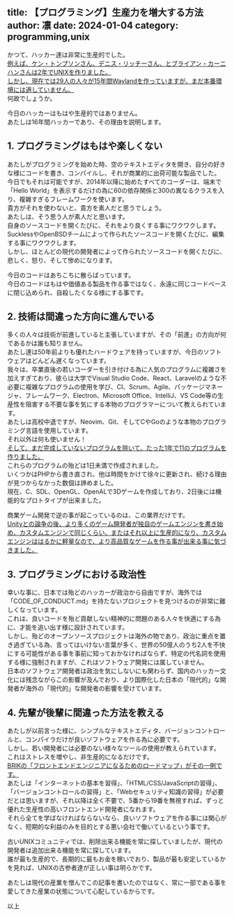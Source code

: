 title: 【プログラミング】生産力を増大する方法
author: 凛
date: 2024-01-04
category: programming,unix
----
かつて、ハッカー達は非常に生産的でした。\
[例えば、ケン・トンプソンさん、デニス・リッチーさん、とブライアン・カーニハンさんは2年でUNIXを作りました。](http://w.sneed4fmhevap3ci4xhf4wgkf72lwk275lcgomnfgwniwmqvaxyluuid.onion/wiki/Unix%E3%81%AE%E6%AD%B4%E5%8F%B2?lang=ja)\
[しかし、現在では29人の人々が15年間Waylandを作っていますが、まだ本番環境には適していません。](https://gitlab.freedesktop.org/wayland/wayland)\
何故でしょうか。

今日のハッカーはもはや生産的ではありません。\
あたしは16年間ハッカーであり、その理由を説明します。

## 1. プログラミングはもはや楽しくない
あたしがプログラミングを始めた時、空のテキストエディタを開き、自分の好きな様にコードを書き、コンパイルし、それが商業的に出荷可能な製品でした。\
今日でもそれは可能ですが、2014年以降に始めたすべてのコーダーは、端末で「Hello World」を表示するだけの為に60の依存関係と300の異なるクラスを入り、複雑すぎるフレームワークを使います。\
貴方がそれを使わないと、貴方を素人だと思うでしょう。\
あたしは、そう思う人が素人だと思います。\
自身のソースコードを開くたびに、それをより良くする事にワクワクします。\
SucklessやOpenBSDチームによって作られたソースコードを開くたびに、編集する事にワクワクします。\
しかし、ほとんどの現代の開発者によって作られたソースコードを開くたびに、悲しく、怒り、そして惨めになります。

今日のコードはあちこちに散らばっています。\
今日のコードはもはや価値ある製品を作る事ではなく、永遠に同じコードベースに閉じ込められ、自殺したくなる様にする事です。

## 2. 技術は間違った方向に進んでいる
多くの人々は技術が前進していると主張していますが、その「前進」の方向が何であるかは誰も知りません。\
あたし達は50年前よりも優れたハードウェアを持っていますが、今日のソフトウェアはどんどん遅くなっています。\
我々は、卒業直後の若いコーダーを引き付ける為に人気のプログラムに複雑さを加えすぎており、彼らは大学でVisual Studio Code、React、Laravelのような不必要に複雑なプログラムの使用を学び、CI、Scrum、Agile、パッケージマネージャ、フレームワーク、Electron、Microsoft Office、IntelliJ、VS Code等の生産性を阻害する不要な事を気にする本物のプログラマーについて教えられています。\
あたしは高校中退ですが、Neovim、Git、そしてCやGoのような本物のプログラミング言語を使用しています。\
それ以外は何も使いません！\
[そして、まだ完成していないプログラムを除いて、たった1年で11のプログラムを作りました。](/portfolio.xhtml)\
これらのプログラムの殆どは1日未満で作成されました。\
いくつかはPHPから書き直され、他は時間をかけて徐々に更新され、続ける理由が見つからなかった数個は諦めました。\
現在、C、SDL、OpenGL、OpenALで3Dゲームを作成しており、2日後には機能的なプロトタイプが出来ました。

商業ゲーム開発で逆の事が起こっているのは、この業界だけです。\
[Unityとの論争の後、より多くのゲーム開発者が独自のゲームエンジンを書き始め、カスタムエンジンで同じくらい、またはそれ以上に生産的になり、カスタムエンジンははるかに軽量なので、より高品質なゲームを作る事が出来る事に気づきました。](https://zenn.dev/daichi_gamedev/articles/unity-licence-fee)

## 3. プログラミングにおける政治性
幸いな事に、日本では殆どのハッカーが政治から自由ですが、海外では「CODE_OF_CONDUCT.md」を持たないプロジェクトを見つけるのが非常に難しくなっています。\
これは、良いコードを殆ど貢献しない精神的に問題のある人々を快適にする為に、才能を追い出す様に設計されています。\
しかし、殆どのオープンソースプロジェクトは海外の物であり、政治に重点を置き過ぎている為、言ってはいけない言葉が多く、世界の50億人のうち2人を不快にする可能性がある事を事前に知っておかなければならず、特定の代名詞を使用する様に強制されますが、これはソフトウェア開発には属していません。\
日本のソフトウェア開発者は政治を気にしないにも関わらず、国内のハッカー文化には残念ながらこの影響が及んでおり、より国際化した日本の「現代的」な開発者が海外の「現代的」な開発者の影響を受けています。

## 4. 先輩が後輩に間違った方法を教える
あたしが以前言った様に、シンプルなテキストエディタ、バージョンコントロールと、コンパイラだけが良いソフトウェアを作る為に必要です。\
しかし、若い開発者には必要のない様々なツールの使用が教えられています。\
これはストレスを増やし、非生産的になるだけです。\
[BRIKの「フロントエンドエンジニアになるためのロードマップ」がその一例です。](https://brik.co.jp/tips/1125)\
あたしは「インターネットの基本を習得」、「HTML/CSS/JavaScriptの習得」、「バージョンコントロールの習得」と、「Webセキュリティ知識の習得」が必要だとは思いますが、それ以降は全く不要で、5番から19番を無視すれば、ずっと優れた生産性の高いフロントエンド開発者になれます。\
それら全てを学ばなければならないなら、良いソフトウェアを作る事には関心がなく、短期的な利益のみを目的とする悪い会社で働いているという事です。

古いUNIXコミュニティでは、削除出来る機能を常に探していましたが、現代の開発者は追加出来る機能を常に探しています。\
誰が最も生産的で、長期的に最もお金を稼いでおり、製品が最も安定しているかを見れば、UNIXの古参者達が正しい事は明らかです。

あたしは現代の産業を憎んでこの記事を書いたのではなく、常に一部である事を愛してきた産業の状態について心配しているからです。

以上
